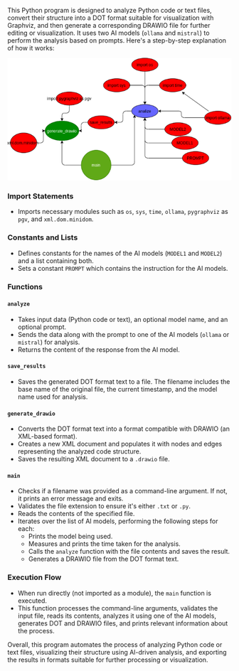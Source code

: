 This Python program is designed to analyze Python code or text files, convert their structure into a DOT format suitable for visualization with Graphviz, and then generate a corresponding DRAWIO file for further editing or visualization. It uses two AI models (`ollama` and `mistral`) to perform the analysis based on prompts. Here's a step-by-step explanation of how it works:

![PNG Image](explanation.png)


### Import Statements
- Imports necessary modules such as `os`, `sys`, `time`, `ollama`, `pygraphviz` as `pgv`, and `xml.dom.minidom`.

### Constants and Lists
- Defines constants for the names of the AI models (`MODEL1` and `MODEL2`) and a list containing both.
- Sets a constant `PROMPT` which contains the instruction for the AI models.

### Functions
#### `analyze`
- Takes input data (Python code or text), an optional model name, and an optional prompt.
- Sends the data along with the prompt to one of the AI models (`ollama` or `mistral`) for analysis.
- Returns the content of the response from the AI model.

#### `save_results`
- Saves the generated DOT format text to a file. The filename includes the base name of the original file, the current timestamp, and the model name used for analysis.

#### `generate_drawio`
- Converts the DOT format text into a format compatible with DRAWIO (an XML-based format).
- Creates a new XML document and populates it with nodes and edges representing the analyzed code structure.
- Saves the resulting XML document to a `.drawio` file.

#### `main`
- Checks if a filename was provided as a command-line argument. If not, it prints an error message and exits.
- Validates the file extension to ensure it's either `.txt` or `.py`.
- Reads the contents of the specified file.
- Iterates over the list of AI models, performing the following steps for each:
  - Prints the model being used.
  - Measures and prints the time taken for the analysis.
  - Calls the `analyze` function with the file contents and saves the result.
  - Generates a DRAWIO file from the DOT format text.

### Execution Flow
- When run directly (not imported as a module), the `main` function is executed.
- This function processes the command-line arguments, validates the input file, reads its contents, analyzes it using one of the AI models, generates DOT and DRAWIO files, and prints relevant information about the process.


Overall, this program automates the process of analyzing Python code or text files, visualizing their structure using AI-driven analysis, and exporting the results in formats suitable for further processing or visualization.